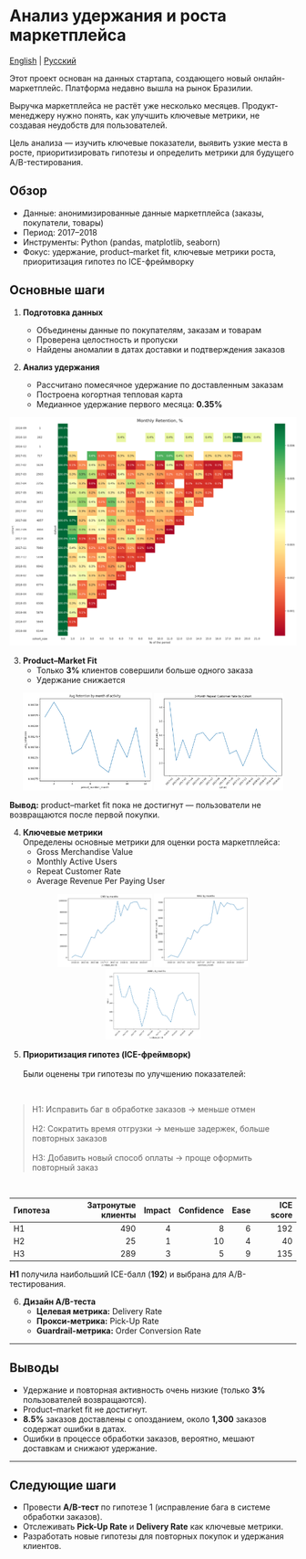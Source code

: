 # Анализ удержания и роста маркетплейса
[English](README.md) | [Русский](README.ru.md)

Этот проект основан на данных стартапа, создающего новый онлайн-маркетплейс.
Платформа недавно вышла на рынок Бразилии.

Выручка маркетплейса не растёт уже несколько месяцев.
Продукт-менеджеру нужно понять, как улучшить ключевые метрики, не создавая неудобств для пользователей.

Цель анализа — изучить ключевые показатели, выявить узкие места в росте, приоритизировать гипотезы и определить метрики для будущего A/B-тестирования.

## Обзор

* Данные: анонимизированные данные маркетплейса (заказы, покупатели, товары)
* Период: 2017–2018
* Инструменты: Python (pandas, matplotlib, seaborn)
* Фокус: удержание, product–market fit, ключевые метрики роста, приоритизация гипотез по ICE-фреймворку

## Основные шаги

1. **Подготовка данных**  
   - Объединены данные по покупателям, заказам и товарам  
   - Проверена целостность и пропуски  
   - Найдены аномалии в датах доставки и подтверждения заказов  

2. **Анализ удержания**  
   - Рассчитано помесячное удержание по доставленным заказам  
   - Построена когортная тепловая карта  
   - Медианное удержание первого месяца: **0.35%**  

 ![Alt text](charts/retention_heatmap.png)

3. **Product–Market Fit**  
   - Только **3%** клиентов совершили больше одного заказа  
   - Удержание снижается 
  
<p align="center">
  <img src="charts/Avg_Retention.png" width="45%">
  <img src="charts/3M_Repeat_Rate_trend.png" width="45%">
</p>
 


**Вывод:** product–market fit пока не достигнут — пользователи не возвращаются после первой покупки.  

4. **Ключевые метрики**  
   Определены основные метрики для оценки роста маркетплейса:  
   - Gross Merchandise Value  
   - Monthly Active Users  
   - Repeat Customer Rate  
   - Average Revenue Per Paying User


<p align="center">
  <img src="charts/GMV.png" width="33%">
  <img src="charts/MAU.png" width="33%">
  <img src="charts/ARPPU.png" width="33%"> 
</p>


5. **Приоритизация гипотез (ICE-фреймворк)**  
<br>Были оценены три гипотезы по улучшению показателей:
<br>

> H1: Исправить баг в обработке заказов → меньше отмен  
> <br>H2: Сократить время отгрузки → меньше задержек, больше повторных заказов  
> <br>H3: Добавить новый способ оплаты → проще оформить повторный заказ  

<br>

| Гипотеза | Затронутые клиенты | Impact | Confidence | Ease | ICE score |
|:----------|-------------------:|--------:|------------:|------:|-----------:|
| H1        | 490                | 4       | 8           | 6     | 192        |
| H2        | 25                 | 1       | 10          | 4     | 40         |
| H3        | 289                | 3       | 5           | 9     | 135        |

**H1** получила наибольший ICE-балл (**192**) и выбрана для A/B-тестирования. 


6. **Дизайн A/B-теста**  
   - **Целевая метрика:** Delivery Rate  
   - **Прокси-метрика:** Pick-Up Rate  
   - **Guardrail-метрика:** Order Conversion Rate  

---

## Выводы  

* Удержание и повторная активность очень низкие (только **3%** пользователей возвращаются).  
* Product–market fit не достигнут.  
* **8.5%** заказов доставлены с опозданием, около **1,300** заказов содержат ошибки в датах.  
* Ошибки в процессе обработки заказов, вероятно, мешают доставкам и снижают удержание.  

---

## Следующие шаги  
* Провести **A/B-тест** по гипотезе 1 (исправление бага в системе обработки заказов).  
* Отслеживать **Pick-Up Rate** и **Delivery Rate** как ключевые метрики.  
* Разработать новые гипотезы для повторных покупок и удержания клиентов.  

